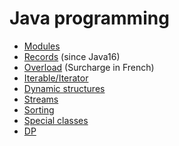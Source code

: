 # Java programming

* [Modules](expert/modules.md)
* [Records](expert/records.md) (since Java16)
* [Overload](beginner/overload.md) (Surcharge in French)
* [Iterable/Iterator](advanced/iterable.md)
* [Dynamic structures](advanced/dynamic.md)
* [Streams](advanced/streams.md)
* [Sorting](advanced/sort.md)
* [Special classes](expert/special-classes.md)
* [DP](tests/dp.md)
